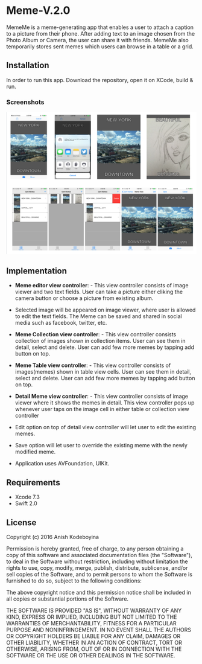 # Meme-V.2.0

MemeMe is a meme-generating app that enables a user to attach a caption to a picture from their phone. After adding text to an image chosen from the Photo Album or Camera, the user can share it with friends. MemeMe also temporarily stores sent memes which users can browse in a table or a grid. 

## Installation
In order to run this app. Download the repository, open it on XCode, build & run.


### Screenshots
![alt tag](https://github.com/kak2008/Meme-V.2.0/blob/master/ScreenShots/Screen%20Shot%202016-08-04%20at%201.59.28%20AM.png)

## Implementation

- __Meme editor view controller__: - This view controller consists of image viewer and two text fields. User can take a picture either cliking the camera button or choose a picture from existing album.

- Selected image will be appeared on image viewer, where user is allowed to edit the text fields. The Meme can be saved and shared in social media such as facebook, twitter, etc.

- __Meme Collection view controller__: - This view controller consists collection of images shown in collection items. User can see them in detail, select and delete. User can add few more memes by tapping add button on top.

- __Meme Table view controller__: - This view controller consists of images(memes) shown in table view cells. User can see them in detail, select and delete. User can add few more memes by tapping add button on top.

- __Detail Meme view controller__: - This view controller consists of image viewer where it shows the memes in detail. This view controller pops up whenever user taps on the image cell in either table or collection view controller

- Edit option on top of detail view controller will let user to edit the existing memes. 

- Save option will let user to override the existing meme with the newly modified meme.

- Application uses AVFoundation, UIKit.

## Requirements
* Xcode 7.3
* Swift 2.0

## License
Copyright (c) 2016 Anish Kodeboyina

Permission is hereby granted, free of charge, to any person obtaining a copy of this software and associated documentation files (the "Software"), to deal in the Software without restriction, including without limitation the rights to use, copy, modify, merge, publish, distribute, sublicense, and/or sell copies of the Software, and to permit persons to whom the Software is furnished to do so, subject to the following conditions:

The above copyright notice and this permission notice shall be included in all copies or substantial portions of the Software.

THE SOFTWARE IS PROVIDED "AS IS", WITHOUT WARRANTY OF ANY KIND, EXPRESS OR IMPLIED, INCLUDING BUT NOT LIMITED TO THE WARRANTIES OF MERCHANTABILITY, FITNESS FOR A PARTICULAR PURPOSE AND NONINFRINGEMENT. IN NO EVENT SHALL THE AUTHORS OR COPYRIGHT HOLDERS BE LIABLE FOR ANY CLAIM, DAMAGES OR OTHER LIABILITY, WHETHER IN AN ACTION OF CONTRACT, TORT OR OTHERWISE, ARISING FROM, OUT OF OR IN CONNECTION WITH THE SOFTWARE OR THE USE OR OTHER DEALINGS IN THE SOFTWARE.
